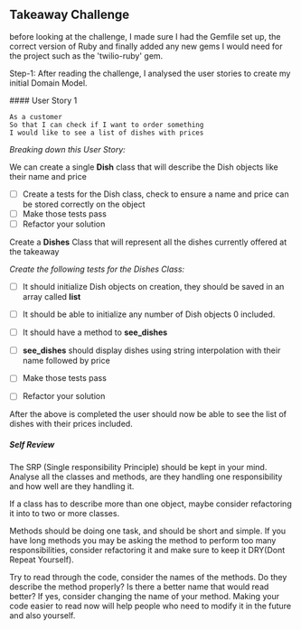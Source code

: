## Takeaway Challenge

before looking at the challenge, I made sure I had the Gemfile set up, the correct version of Ruby and finally added any new gems I would need for the project such as the 'twilio-ruby' gem.

Step-1: After reading the challenge, I analysed the user stories to create my initial Domain Model. 

#### User Story 1

```
As a customer
So that I can check if I want to order something
I would like to see a list of dishes with prices
```

_Breaking down this User Story:_

We can create a single **Dish** class that will describe the Dish objects like their name and price
- [ ] Create a tests for the Dish class, check to ensure a name and price can be stored correctly on the object
- [ ] Make those tests pass 
- [ ] Refactor your solution

Create a **Dishes** Class that will represent all the dishes currently offered at the takeaway

_Create the following tests for the Dishes Class:_
- [ ] It should initialize Dish objects on creation, they should be saved in an array called **list**
- [ ] It should be able to initialize any number of Dish objects 0 included.
- [ ] It should have a method to **see_dishes**
- [ ] **see_dishes** should display dishes using string interpolation with their name followed by price

- [ ] Make those tests pass
- [ ] Refactor your solution

After the above is completed the user should now be able to see the list of dishes with their prices included. 

##### _**Self Review**_
The SRP (Single responsibility Principle) should be kept in your mind. Analyse all the classes and methods, are they handling one responsibility and how well are they handling it. 

If a class has to describe more than one object, maybe consider refactoring it into to two or more classes. 

Methods should be doing one task, and should be short and simple. If you have long methods you may be asking the method to perform too many responsibilities, consider refactoring it and make sure to keep it DRY(Dont Repeat Yourself).

Try to read through the code, consider the names of the methods. Do they describe the method properly? Is there a better name that would read better? If yes, consider changing the name of your method. Making your code easier to read now will help people who need to modify it in the future and also yourself.




